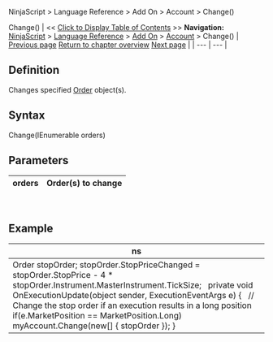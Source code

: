 ﻿
NinjaScript > Language Reference > Add On > Account > Change()

Change()
| << [Click to Display Table of Contents](change.md) >> **Navigation:**     [NinjaScript](ninjascript.md) > [Language Reference](language_reference_wip.md) > [Add On](add_on.md) > [Account](account_class.md) > Change() | [Previous page](accounts_cancelallorders.md) [Return to chapter overview](account_class.md) [Next page](connection.md) |
| --- | --- |
## Definition
Changes specified [Order](order.md) object(s).
 
## Syntax
Change(IEnumerable<Order> orders)
 
## Parameters
| orders | Order(s) to change |
| --- | --- |

 
## 
## Example
| ns |
| --- |
| Order stopOrder; stopOrder.StopPriceChanged = stopOrder.StopPrice - 4 * stopOrder.Instrument.MasterInstrument.TickSize;   private void OnExecutionUpdate(object sender, ExecutionEventArgs e) {    // Change the stop order if an execution results in a long position    if(e.MarketPosition == MarketPosition.Long)        myAccount.Change(new[] { stopOrder }); } |
